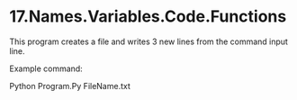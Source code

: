# 17.Names.Variables.Code.Functions

This program creates a file and writes 3 new lines from the command input line.

Example command:

Python Program.Py FileName.txt
